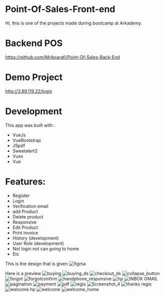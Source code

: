# Point-Of-Sales-Front-end

Hi, this is one of the projects made during bootcamp at Arkademy.

# Backend POS
https://github.com/Mrikoarafi/Point-Of-Sales-Back-End

# Demo Project
http://3.89.119.22/login

# Development
This app was built with :
- VueJs
- VueBootstrap
- JSpdf
- Sweetalert2
- Vuex
- Vue 

# Features:
- Register
- Login
- Verification email
- add Product
- Delete product
- Responsive
- Edit Product 
- Print invoice 
- History (development)
- User Role (development)
- Not login not can going to home
- Etc

This is the design that is given
![figma](https://user-images.githubusercontent.com/50771883/97802339-5d7a9c80-1c75-11eb-991a-39f97542cfb0.jpg)

Here is a preview
![buying](https://user-images.githubusercontent.com/50771883/97802341-61a6ba00-1c75-11eb-8c61-fda2036f1577.jpg)
![buying_ds](https://user-images.githubusercontent.com/50771883/97802342-623f5080-1c75-11eb-89c8-d7093ba2ac8c.jpg)
![checkout_ds](https://user-images.githubusercontent.com/50771883/97802343-62d7e700-1c75-11eb-8d56-576a1beef576.jpg)
![collapse_button](https://user-images.githubusercontent.com/50771883/97802344-64091400-1c75-11eb-9ffd-ddf4fa39a24a.jpg)
![forgot](https://user-images.githubusercontent.com/50771883/97802346-64a1aa80-1c75-11eb-8fdb-77078bcb02f1.jpg)
![forgotconfirm](https://user-images.githubusercontent.com/50771883/97802347-653a4100-1c75-11eb-88f0-f020adfe96e1.jpg)
![handphone_responsive](https://user-images.githubusercontent.com/50771883/97802348-65d2d780-1c75-11eb-84b6-aa94ee266969.jpg)
![hp](https://user-images.githubusercontent.com/50771883/97802350-666b6e00-1c75-11eb-9477-5a004901b60c.jpg)
![INBOX GMAIL](https://user-images.githubusercontent.com/50771883/97802351-67040480-1c75-11eb-8186-16f992a5d148.jpg)
![pagination](https://user-images.githubusercontent.com/50771883/97802353-679c9b00-1c75-11eb-9478-ff979d9d5f57.jpg)
![payment](https://user-images.githubusercontent.com/50771883/97802355-68353180-1c75-11eb-8077-23d1b87fa126.jpg)
![pdf](https://user-images.githubusercontent.com/50771883/97802356-68cdc800-1c75-11eb-9011-a4113f618bc1.jpg)
![regis](https://user-images.githubusercontent.com/50771883/97802358-69665e80-1c75-11eb-8708-ff37da06b00a.jpg)
![Screenshot_4](https://user-images.githubusercontent.com/50771883/97802359-69fef500-1c75-11eb-814a-287e2ed3d007.jpg)
![thanks regis](https://user-images.githubusercontent.com/50771883/97802360-6a978b80-1c75-11eb-842d-c24e60a33ed2.jpg)
![welcome hp](https://user-images.githubusercontent.com/50771883/97802361-6b302200-1c75-11eb-816e-129601e0ee4f.jpg)
![welcome](https://user-images.githubusercontent.com/50771883/97802362-6bc8b880-1c75-11eb-9ed8-9415e2cf3994.jpg)
![welcome_home](https://user-images.githubusercontent.com/50771883/97802364-6c614f00-1c75-11eb-89c9-54c0428e84a0.jpg)

